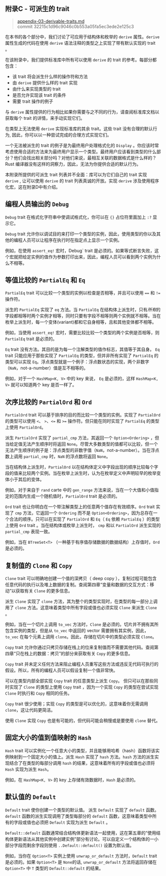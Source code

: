 ## 附录C - 可派生的 trait

> [appendix-03-derivable-traits.md][appendix-03]
> <br />
> commit 32215c1d96c9046c0b553a05fa5ec3ede2e125c3

[appendix-03]: https://github.com/rust-lang/book/blob/master/second-edition/src/appendix-03-derivable-traits.md
[commit]: https://github.com/rust-lang/book/commit/32215c1d96c9046c0b553a05fa5ec3ede2e125c3

在本书的各个部分中，我们讨论了可应用于结构体和枚举的 `derive` 属性。`derive` 属性生成的代码在使用 `derive` 语法注释的类型之上实现了带有默认实现的 trait 。

在该附录中，我们提供标准库中所有可以使用 `derive` 的 trait 的参考。每部分都包含：

* 该 trait 将会派生什么样的操作符和方法
* 由 `derive` 提供什么样的 trait 实现
* 由什么来实现类型的 trait
* 是否允许实现该 trait 的条件
* 需要 trait 操作的例子

与 `derive` 属性提供的行为相比如果你需要与之不同的行为，请查阅标准库文档以获取每个 trait 的详情，来手动实现它们。 

在类型上无法使用 `derive` 实现标准库的其余 trait。这些 trait 没有合理的默认行为, 因此，你可以以一种尝试完成的合理方式实现它们。

一个无法被派生的 trait 的例子是为最终用户处理格式化的 `Display` 。你应该时常考虑使用合适的方法来为最终用户显示一个类型。最终用户应该看到类型的什么部分？他们会找出相关部分吗？对他们来说，最相互关联的数据格式是什么样的？Rust 编译器没有这样的洞察力，因此，无法为你提供合适的默认行为。

本附录所提供的可派生 trait 列表并不全面：库可以为它们自己的 trait 实现 `derive` , 让可以使用 `derive` 的 trait 列表真诚的开放。实现 `derive` 涉及使用程序化宏，这在附录D中有介绍。

## 编程人员输出的 `Debug`

`Debug` trait 在格式化字符串中使调试格式化，你可以在 `{}` 占位符里面加上 `:?` 显示它。

`Debug` trait 允许你以调试目的来打印一个类型的实例，因此，使用类型的你以及其他的编程人员可以让程序在执行时在指定点上显示一个实例。

例如，在使用 `assert_eq!` 宏时，Debug` trait 是必须的。如果等式断言失败，这个宏就把给定实例的值作为参数打印出来，因此，编程人员可以看到两个实例为什么不相等。

## 等值比较的 `PartialEq` 和 `Eq`

`PartialEq` trait 可以比较一个类型的实例以检查是否相等，并且可以使用 `==` 和 `!=` 操作符。

派生的 `PartialEq` 实现了 `eq` 方法。当 `PartialEq` 在结构体上派生时，只有*所有*的字段都相等时两个实例才相等，同时只要有字段不相等则两个实例就不相等。当在枚举上派生时，每一个变体(variant)都和它自身相等，且和其他变体都不相等。

例如，当使用 `assert_eq!` 宏时，需要比较比较一个类型的两个实例是否相等，则 `PartialEq` trait 是必须的。

`Eq` trait 没有方法。其目的是为每一个注解类型的值作标志，其值等于其自身。 `Eq` trait 只能应用于那些实现了 `PartialEq` 的类型，但并非所有实现了 `PartialEq` 的类型可以实现 `Eq`。浮点类型就是一个例子：浮点数状态的实现，两个非数字（`NaN`，not-a-number）值是互不相等的。

例如，对于一个 `HashMap<K, V>` 中的 key 来说， `Eq` 是必须的，这样 `HashMap<K, V>` 就可以知道两个 key 是否一样了。

## 次序比较的 `PartialOrd` 和 `Ord`

`PartialOrd` trait 可以基于排序的目的而比较一个类型的实例。实现了 `PartialOrd` 的类型可以使用 `<`、 `>`、`<=` 和 `>=` 操作符。但只能在同时实现了 `PartialEq` 的类型上使用 `PartialOrd`。 

派生 `PartialOrd` 实现了 `partial_cmp` 方法，其返回一个 `Option<Ordering>` ，但当给定值无法产生顺序时将返回 `None`。尽管大多数类型的值都可以比较，但一个无法产生顺序的例子是：浮点类型的非数字值（`NaN`，not-a-number）。当在浮点数上调用 `partial_cmp` 时，`NaN` 的浮点数将返回 `None`。

当在结构体上派生时，`PartialOrd` 以在结构体定义中字段出现的顺序比较每个字段的值来比较两个实例。当在枚举上派生时，认为在枚举定义中声明较早的枚举变体小于其后的变体。

例如，对于来自于 `rand` carte 中的 `gen_range` 方法来说，当在一个大值和小值指定的范围内生成一个随机值时，`PartialOrd` trait 是必须的。

`Ord` trait 也让你明白在一个带注解类型上的任意两个值存在有效顺序。`Ord` trait 实现了 `cmp` 方法，它返回一个 `Ordering` 而不是 `Option<Ordering>`，因为总存在一个合法的顺序。只可以在实现了 `PartialOrd` 和 `Eq`（ `Eq` 依赖 `PartialEq` ）的类型上使用 `Ord` trait 。当在结构体或枚举上派生时， `cmp` 和以 `PartialOrd` 派生实现的 `partial_cmp` 表现一致。

例如，当在 `BTreeSet<T>` （一种基于有序值存储数据的数据结构）上存值时，`Ord` 是必须的。

## 复制值的 `Clone` 和 `Copy`

`Clone` trait 可以明确地创建一个值的深拷贝（ deep copy ），复制过程可能包含任意代码的执行以及堆上数据的复制。查阅第四章“变量和数据的交互方式：移动”以获取有关 `Clone` 的更多信息。

派生 `Clone` 实现了 `clone` 方法，其为整个的类型实现时，在类型的每一部分上调用了 `clone` 方法。这意味着类型中所有字段或值也必须实现 `Clone` 来派生 `Clone` 。

例如，当在一个切片上调用 `to_vec` 方法时，`Clone` 是必须的。切片并不拥有其所包含实例的类型，但是从 `to_vec` 中返回的 vector 需要拥有其实例，因此，`to_vec` 在每个元素上调用 `clone`。因此，存储在切片中的类型必须实现 `Clone`。

`Copy` trait 允许你通过只拷贝存储在栈上的位来复制值而不需要其他代码。查阅第四章“只在栈上的数据：拷贝”的部分来获取有关 `Copy` 的更多信息。

`Copy` trait 并未定义任何方法来阻止编程人员重写这些方法或违反无代码可执行的假设。所以，所有的编程人员可以假设复制一个值非常快。

可以在类型内部全部实现 `Copy` trait 的任意类型上派生 `Copy`。 但只可以在那些同时实现了 `Clone` 的类型上使用 `Copy` trait ，因为一个实现 `Copy` 的类型在尝试实现 `Clone` 时执行和 `Copy` 相同的任务。

`Copy` trait 很少使用；实现 `Copy` 的类型是可以优化的，这意味着你无需调用 `clone`，这让代码更简洁。

使用 `Clone` 实现 `Copy` 也是有可能的，但代码可能会稍慢或是要使用 `clone` 替代。

## 固定大小的值到值映射的 `Hash`

`Hash` trait 可以实例化一个任意大小的类型，并且能够用哈希（hash）函数将该实例映射到一个固定大小的值上。派生 `Hash` 实现了 `hash` 方法。`hash` 方法的派生实现结合了在类型的每部分调用 `hash` 的结果，这意味着所有的字段或值也必须将 `Hash` 实现为派生 `Hash`。 

例如，在 `HashMap<K, V>` 的 key 上存储有效数据时，`Hash` 是必须的。

## 默认值的 `Default`

`Default` trait 使你创建一个类型的默认值。 派生 `Default` 实现了 `default` 函数。`default` 函数的派生实现调用了类型每部分的 `default` 函数，这意味着类型中所有的字段或值也必须把 `Default` 实现为派生 `Default` 。

`Default::default` 函数通常结合结构体更新语法一起使用，这在第五章的“使用结构体更新语法从其他实例中创建实例”部分有讨论。可以自定义一个结构体的一小部分字段而剩余字段则使用 `..Default::default()` 设置为默认值。

例如，当你在 `Option<T>` 实例上使用 `unwrap_or_default` 方法时，`Default` trait是必须的。如果 `Option<T>` 是 `None`的话, `unwrap_or_default` 方法将返回存储在 `Option<T>` 中 `T` 类型的 `Default::default` 的结果。
